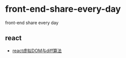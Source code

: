 # front-end-share-every-day
front-end share every day
## react
- [react虚拟DOM与diff算法](https://github.com/wwlh200/front-end-sharing-every-day/blob/master/React/react%E8%99%9A%E6%8B%9FDOM%E4%B8%8Ediff%E7%AE%97%E6%B3%95.md)
